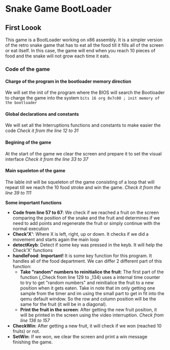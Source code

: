 # Snake Game BootLoader

## First Loook
This game is a BootLoader working on x86 assembly.
It is a simpler version of the retro snake game that has to eat all the food till it fills all of the screen or eat itself.
In this case, the game will end when you reach 10 pieces of food and the snake will not grow each time it eats.

### Code of the game
#### Charge of the program in the bootloader memory direction
We will set the init of the program where the BIOS will search the Bootloader to charge the game into the system
`bits 16
org 0x7c00 ; init memory of the bootloader`


#### Global declarations and constants
We will set all the Interruptions functions and constants to make easier the code
_Check it from the line 12 to 31_

#### Begining of the game
At the start of the game we clear the screen and prepare it to set the visual interface
_Check it from the line 33 to 37_

#### Main squeleton of the game
The lable _init_ will be squeleton of the game consisting of a loop that will repeat till we reach the 10 food stroke and win the game.
_Check it from the line 39 to 111_
 
**Some important functions**
- **Code from line 57 to 67**: We check if we reached a fruit on the screen comparing the position of the snake and the fruit and determines if we need to add points and regenerate the fruit or simply continue with the normal execution
- **Check'X'**: Where X is left, right, up or down. It checks if we did a movement and starts again the main loop
- **detectKeyb**: Detect if some key was pressed in the keyb. It will help the Check'X' functions
- **handleFood**: **Important!** It is some key function for this program. It handles all of the food department. We can differ 2 different part of this function:
  - **Take "random" numbers to reinitialice the fruit**: The first part of the function (_Check from line 129 to _134) uses a internal time counter to try to get "random numbers" and reinitialice the fruit to a new position when it gets eaten. Take in note that im only getting one sample from the timer and im using the small part to get in fit into the qemu default window. So the row and column position will be the same for the fruit (it will be in a diagonal).
  - **Print the fruit in the screen**: After getting the new fruit position, it will be printed in the screen using the video interruption. _Check from line 136 to 157_
- **CheckWin**: After getting a new fruit, it will check if we won (reached 10 fruits) or not.
- **SetWin**: If we won, we clear the screen and print a win message finishing the game.
